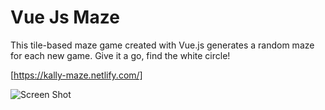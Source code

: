 # Vue Js Maze
 This tile-based maze game created with Vue.js
 generates a random maze for each new game. 
 Give it a go, find the white circle!
 
 [https://kally-maze.netlify.com/]

![Screen Shot](https://user-images.githubusercontent.com/60466044/75701514-d622f680-5cab-11ea-886a-2f7ffd8345f4.png)

